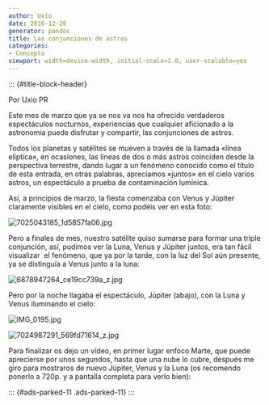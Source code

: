 ```yaml
---
author: Uxío
date: 2016-12-26
generator: pandoc
title: Las conjunciones de astros
categories:
- Concepto
viewport: width=device-width, initial-scale=1.0, user-scalable=yes
---
```


::: {#title-block-header}

Por Uxio PR

Este mes de marzo que ya se nos va nos ha ofrecido verdaderos
espectáculos nocturnos, experiencias que cualquier aficionado a la
astronomía puede disfrutar y compartir, las conjunciones de astros.

Todos los planetas y satélites se mueven a través de la llamada «línea
elíptica», en ocasiones, las líneas de dos o más astros coinciden desde
la perspectiva terrestre, dando lugar a un fenómeno conocido como el
título de esta entrada, en otras palabras, apreciamos «juntos» en el
cielo varios astros, un espectáculo a prueba de contaminación lumínica.

Así, a principios de marzo, la fiesta comenzaba con Venus y Júpiter
claramente visibles en el cielo, como podéis ver en esta foto:

![7025043185_1d5857fa06.jpg](http://farm8.staticflickr.com/7042/7025043185_1d5857fa06.jpg?v=1332971672328)

Pero a finales de mes, nuestro satélite quiso sumarse para formar una
triple conjunción, así, pudimos ver la Luna, Venus y Júpiter juntos, era
tan fácil visualizar  el fenómeno, que ya por la tarde, con la luz del
Sol aún presente, ya se distinguía a Venus junto a la luna:

![6878947264_ce19cc739a_z.jpg](http://farm8.staticflickr.com/7106/6878947264_ce19cc739a_z.jpg?v=1332971815842)

Pero por la noche llagaba el espectáculo, Júpiter (abajo), con la Luna y
Venus iluminando el cielo:

![IMG_0195.jpg](http://www.entelequia.bligoo.com/media/users/1/79903/images/public/4621/IMG_0195.jpg?v=1332969863483)

![7024987291_569fd71614_z.jpg](http://farm8.staticflickr.com/7217/7024987291_569fd71614_z.jpg?v=1332970354517)

Para finalizar os dejo un vídeo, en primer lugar enfoco Marte, que puede
aprecierse por unos segundos, hasta que una nube lo cubre, después me
giro para mostraros de nuevo Júpiter, Venus y la Luna (os recomendo
ponerlo a 720p. y a pantalla completa para verlo bien):

::: {#ads-parked-11 .ads-parked-11}
:::
